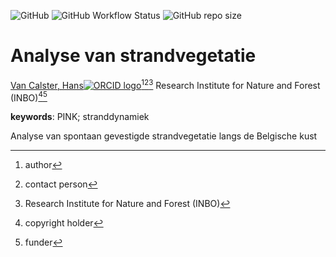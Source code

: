 <!-- badges: start -->
![GitHub](https://img.shields.io/github/license/inbo/strandvegetatie)
![GitHub Workflow Status](https://img.shields.io/github/actions/workflow/status/inbo/strandvegetatie/check-project)
![GitHub repo size](https://img.shields.io/github/repo-size/inbo/strandvegetatie)
<!-- badges: end -->

# Analyse van strandvegetatie

[Van Calster, Hans![ORCID logo](https://info.orcid.org/wp-content/uploads/2019/11/orcid_16x16.png)](https://orcid.org/0000-0001-8595-8426)[^aut][^cre][^inbo.be]
Research Institute for Nature and Forest (INBO)[^cph][^fnd]

[^cph]: copyright holder
[^fnd]: funder
[^aut]: author
[^cre]: contact person
[^inbo.be]: Research Institute for Nature and Forest (INBO)

**keywords**: PINK; stranddynamiek

<!-- community: inbo -->

<!-- description: start -->
Analyse van spontaan gevestigde strandvegetatie langs de Belgische kust 
<!-- description: end -->

